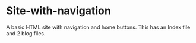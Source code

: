 # Site-with-navigation
A basic HTML site with navigation and home buttons.
This has an Index file and 2 blog files.
